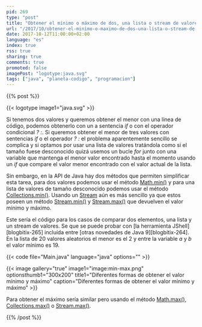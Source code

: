 ```yaml
---
pid: 269
type: "post"
title: "Obtener el mínimo o máximo de dos, una lista o stream de valores en Java"
url: "/2017/10/obtener-el-minimo-o-maximo-de-dos-una-lista-o-stream-de-valores-en-java/"
date: 2017-10-12T11:00:00+02:00
language: "es"
index: true
rss: true
sharing: true
comments: true
promoted: false
imagePost: "logotype:java.svg"
tags: ["java", "planeta-codigo", "programacion"]
---
```


{{% post %}}

{{< logotype image1="java.svg" >}}

Si tenemos dos valores y queremos obtener el menor con una línea de código, podemos obtenerlo con un a sentencia _if_ o con el operador condicional _? :_. Si queremos obtener el menor de tres valores con sentencias _if_ o el operador _? :_  el problema aparentemente sencillo se complica y si optamos por usar una lista de valores tratándola como si el tamaño fuese desconocido quizá usemos un bucle _for_ junto con una variable que mantenga el menor valor encontrado hasta el momento usando un _if_ que compare el valor menor encontrado con el valor actual de la lista.

Sin embargo, en la API de Java hay dos métodos que permiten simplificar esta tarea, para dos valores podemos usar el método [Math.min()](javadoc9:java/lang/Math.html#min-int-int-) y para una lista de valores de tamaño desconocido podemos usar el método [Collections.min()](javadoc9:java/util/Collections.html#min-java.util.Collection-). Usando un [Stream](javadoc9:java/util/stream/Stream.html) aún es más sencillo ya que estos poseen un método [Stream.min()](javadoc9:java/util/stream/Stream.html#min-java.util.Comparator-) y [Stream.max()](javadoc9:java/util/stream/Stream.html#max-java.util.Comparator-) que devuelven el valor mínimo y máximo.

Este sería el código para los casos de comparar dos elementos, una lista y un stream de valores. Se que se puede probar con [la herramienta JShell][blogbitix-265] incluída entre [otras novedades de Java 9][blogbitix-264]. En la lista de 20 valores aleatorios el menor es el 2 y entre la variable _a_ y _b_ el valor mínimo es 19. 

{{< code file="Main.java" language="java" options="" >}}

{{< image
    gallery="true"
    image1="image:min-max.png" optionsthumb1="300x200" title1="Diferentes formas de obtener el valor mínimo y máximo"
    caption="Diferentes formas de obtener el valor mínimo y máximo" >}}

Para obtener el máximo sería similar pero usando el método [Math.max()](javadoc9:java/lang/Math.html#max-int-int-), [Collections.max()](javadoc9:java/util/Collections.html#max-java.util.Collection-) o [Stream.max()](javadoc9:java/util/stream/Stream.html#max-java.util.Comparator-).

{{% /post %}}
